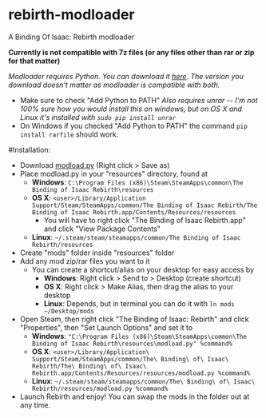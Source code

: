 # rebirth-modloader
A Binding Of Isaac: Rebirth modloader

**Currently is not compatible with 7z files (or any files other than rar or zip for that matter)**

*Modloader requires Python. You can download it [here](https://www.python.org/downloads/). The version you download doesn't matter as modloader is compatible with both.*
  * Make sure to check "Add Python <version> to PATH"
*Also requires unrar -- I'm not 100% sure how you would install this on windows, but on OS X and Linux it's installed with `sudo pip install unrar`*
  * On Windows if you checked "Add Python to PATH" the command `pip install rarfile` should work.

#Installation:
* Download [modload.py](https://raw.githubusercontent.com/AshenDrops/rebirth-modloader/master/modload.py) (Right click > Save as)
* Place modload.py in your "resources" directory, found at
  * **Windows**: `C:\Program Files (x86)\Steam\SteamApps\common\The Binding of Isaac Rebirth\resources`
  * **OS X**: `<user>/Library/Application Support/Steam/SteamApps/common/The Binding of Isaac Rebirth/The Binding of Isaac Rebirth.app/Contents/Resources/resources`
    * You will have to right click "The Binding of Isaac Rebirth.app" and click "View Package Contents"
  * **Linux**: `~/.steam/steam/steamapps/common/The Binding of Isaac Rebirth/resources`
* Create "mods" folder inside "resources" folder
* Add any mod zip/rar files you want to it
  * You can create a shortcut/alias on your desktop for easy access by
    * **Windows**: Right click > Send to > Desktop (create shortcut)
    * **OS X**: Right click > Make Alias, then drag the alias to your desktop
    * **Linux**: Depends, but in terminal you can do it with `ln mods ~/Desktop/mods`
* Open Steam, then right click "The Binding of Isaac: Rebirth" and click "Properties", then "Set Launch Options" and set it to
  * **Windows**: `"C:\Program Files (x86)\Steam\SteamApps\common\The Binding of Isaac Rebirth\resources\modload.py" %command%`
  * **OS X**: `<user>/Library/Application\ Support/Steam/SteamApps/common/The\ Binding\ of\ Isaac\ Rebirth/The\ Binding\ of\ Isaac\ Rebirth.app/Contents/Resources/resources/modload.py %command%`
  * **Linux**: `~/.steam/steam/steamapps/common/The\ Binding\ of\ Isaac\ Rebirth/resources/modload.py %command%`
* Launch Rebirth and enjoy! You can swap the mods in the folder out at any time.
